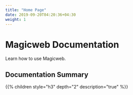 ```yaml
---
title: "Home Page"
date: 2019-09-20T04:20:36+04:30
weight: 1
---
```

# Magicweb Documentation

Learn how to use Magicweb.

## Documentation Summary

{{% children style="h3" depth="2" description="true" %}}
